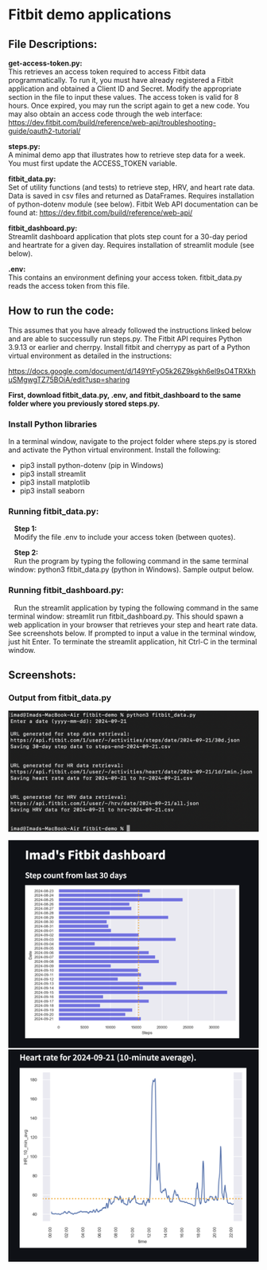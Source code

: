 # Fitbit demo applications

## File Descriptions:

**get-access-token.py:<br>** 
This retrieves an access token required to access Fitbit data programmatically.  To run it, you must have already registered a Fitbit application and obtained a Client ID and Secret.  Modify the appropriate section in the file to input these values.  The access token is valid for 8 hours.  Once expired, you may run the script again to get a new code.  You may also obtain an access code through the web interface:  
https://dev.fitbit.com/build/reference/web-api/troubleshooting-guide/oauth2-tutorial/ 

**steps.py:<br>**
A minimal demo app that illustrates how to retrieve step data for a week.  You must first update the ACCESS_TOKEN variable.

**fitbit_data.py:<br>**
Set of utility functions (and tests) to retrieve step, HRV, and heart rate data.  Data is saved in csv files and returned as DataFrames.  Requires installation of python-dotenv module (see below).  Fitbit Web API documentation can be found at: https://dev.fitbit.com/build/reference/web-api/

**fitbit_dashboard.py:<br>** 
Streamlit dashboard application that plots step count for a 30-day period and heartrate for a given day.  Requires installation of streamlit module (see below).

**.env:<br>** 
This contains an environment defining your access token.  fitbit_data.py reads the access token from this file.  

## How to run the code:
This assumes that you have already followed the instructions linked below and are able to successully run steps.py. The Fitbit API requires Python 3.9.13 or earlier and cherrpy.  Install fitbit and cherrypy as part of a Python virtual environment as detailed in the instructions:

https://docs.google.com/document/d/149YtFyO5k26Z9kgkh6el9sO4TRXkhuSMgwgTZ75BOiA/edit?usp=sharing   

**First, download fitbit_data.py, .env, and fitbit_dashboard to the same folder where you previously stored steps.py.**

### Install Python libraries
In a terminal window, navigate to the project folder where steps.py is stored and activate the Python virtual environment.  Install the following:
* pip3 install python-dotenv   (pip in Windows)
* pip3 install streamlit
* pip3 install matplotlib
* pip3 install seaborn

### Running fitbit_data.py:

&nbsp;&nbsp;&nbsp;**Step 1:<br>** 
&nbsp;&nbsp;&nbsp;Modify the file .env to include your access token (between quotes).  

&nbsp;&nbsp;&nbsp;**Step 2:<br>** 
&nbsp;&nbsp;&nbsp;Run the program by typing the following command in the same terminal window: python3 fitbit_data.py (python in Windows).  Sample output below.  

### Running fitbit_dashboard.py:

&nbsp;&nbsp;&nbsp;Run the streamlit application by typing the following command in the same terminal window: streamlit run fitbit_dashboard.py.  This should spawn a web application in your browser that retrieves your step and heart rate data.  See screenshots below.  If prompted to input a value in the terminal window, just hit Enter.  To terminate the streamlit application, hit Ctrl-C in the terminal window.  

## Screenshots:

### Output from fitbit_data.py 

![fitbit_data.py output](fitbit_data_screenshot.png)


![30-day step count data from the streamlit app](steps-screenshot.png)
![Heartrate data from the streamlit app](HR-screenshot.png)
